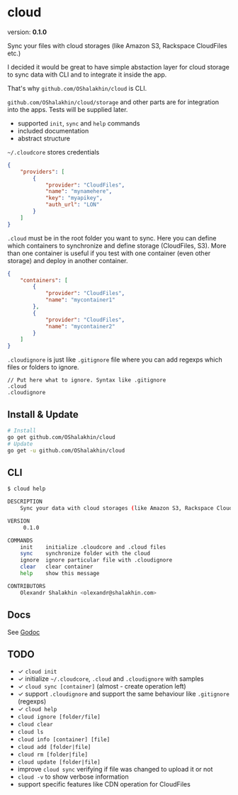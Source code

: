 # cloud

version: **0.1.0**

Sync your files with cloud storages (like Amazon S3, Rackspace CloudFiles etc.)

I decided it would be great to have simple abstaction layer for cloud storage
to sync data with CLI and to integrate it inside the app.

That's why `github.com/OShalakhin/cloud` is CLI.

`github.com/OShalakhin/cloud/storage` and other parts are for integration into
the apps. Tests will be supplied later.

- supported `init`, `sync` and `help` commands
- included documentation
- abstract structure

`~/.cloudcore` stores credentials

```json
{
    "providers": [
        {
            "provider": "CloudFiles",
            "name": "mynamehere",
            "key": "myapikey",
            "auth_url": "LON"
        }
    ]
}
```

`.cloud` must be in the root folder you want to sync. Here you can define
which containers to synchronize and define storage (CloudFiles, S3). More
than one container is useful if you test with one container (even other storage)
and deploy in another container.

```json
{
    "containers": [
        {
            "provider": "CloudFiles",
            "name": "mycontainer1"
        },
        {
            "provider": "CloudFiles",
            "name": "mycontainer2"
        }
    ]
}
```

`.cloudignore` is just like `.gitignore` file where you can add regexps which
files or folders to ignore.

```
// Put here what to ignore. Syntax like .gitignore
.cloud
.cloudignore
```

## Install & Update

```bash
# Install
go get github.com/OShalakhin/cloud
# Update
go get -u github.com/OShalakhin/cloud
```

## CLI

```bash
$ cloud help

DESCRIPTION
    Sync your data with cloud storages (like Amazon S3, Rackspace CloudFiles etc.)

VERSION
     0.1.0

COMMANDS
    init    initialize .cloudcore and .cloud files
    sync    synchronize folder with the cloud
    ignore  ignore particular file with .cloudignore
    clear   clear container
    help    show this message

CONTRIBUTORS
    Olexandr Shalakhin <olexandr@shalakhin.com>

```

## Docs

See [Godoc](http://godoc.org/github.com/OShalakhin/cloud)

## TODO

- &#10003; `cloud init `
- &#10003; initialize `~/.cloudcore`, `.cloud` and `.cloudignore` with samples
- &#10003; `cloud sync [container]` (almost - create operation left)
- &#10003; support `.cloudignore` and support the same behaviour like `.gitignore` (regexps)
- &#10003; `cloud help`
- `cloud ignore [folder/file]`
- `cloud clear`
- `cloud ls`
- `cloud info [container] [file]`
- `cloud add [folder|file]`
- `cloud rm [folder|file]`
- `cloud update [folder|file]`
- improve `cloud sync` verifying if file was changed to upload it or not
- `cloud -v` to show verbose information
- support specific features like CDN operation for CloudFiles
